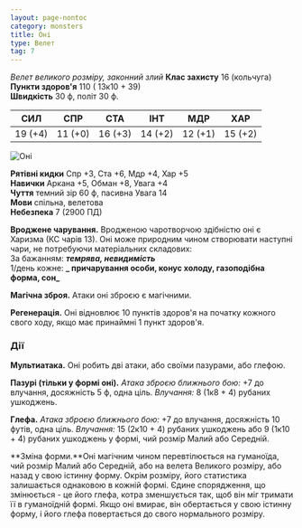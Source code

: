 ```yaml
---
layout: page-nontoc
category: monsters
title: Оні
type: Велет
tag: 7
---
```


_Велет великого розміру, законний злий_ **Клас захисту** 16 (кольчуга)    
**Пункти здоров'я** 110 ( 13к10 + 39)    
**Швидкість** 30 ф, політ 30 ф.

| СИЛ     | СПР     | СТА     | ІНТ     | МДР     | ХАР     |
| ------- | ------- | ------- | ------- | ------- | ------- |
| 19 (+4) | 11 (+0) | 16 (+3) | 14 (+2) | 12 (+1) | 15 (+2) |

![Оні](https://www.dndbeyond.com/avatars/thumbnails/30834/140/1000/1000/638063882286245284.png)

**Рятівні кидки** Спр +3, Ста +6, Мдр +4, Хар +5    
**Навички** Аркана +5, Обман +8, Увага +4    
**Чуття** темний зір 60 ф, пасивна Увага 14    
**Мови** спільна, велетова    
**Небезпека** 7 (2900 ПД)

**Вроджене чарування.** Вродженою чаротворчою здібністю оні є Харизма (КС чарів 13). Оні може природним чином створювати наступні чари, не потребуючи матеріальних складових:    
За бажанням: **_темрява, невидимість_**    
1/день кожне: **_ причарування особи, конус холоду, газоподібна форма, сон_**    

**Магічна зброя.** Атаки оні зброєю є магічними.    

**Регенерація.** Оні відновлює 10 пунктів здоров'я на початку кожного свого ходу, якщо має принаймні 1 пункт здоров'я.

### Дії
**Мультиатака.** Оні робить дві атаки, або своїми пазурами, або глефою.    

**Пазурі (тільки у формі оні).** _Атака зброєю ближнього бою:_ +7 до влучання, досяжність 5 ф, одна ціль. _Влучання:_ 8 (1к8 + 4) рубаних ушкоджень.    

**Глефа.** _Атака зброєю ближнього бою:_ +7 до влучання, досяжність 10 футів, одна ціль. _Влучання:_ 15 (2к10 + 4) рубаних ушкоджень або 9 (1к10 + 4) рубаних ушкоджень у формі, чий розмір Малий або Середній.    

**Зміна форми.**Оні магічним чином перевтілюється на гуманоїда, чий розмір Малий або Середній, або на велета Великого розміру, або назад у свою істинну форму. Окрім розміру, його статистика залишається однаковою в кожній формі. Єдине спорядження, що змінюється - це його глефа, котра зменшується так, щоб він міг тримати її в гуманоїдній формі. Якщо оні вмирає, він обертається у свою істинну форму, і його глефа повертається до свого нормального розміру.
